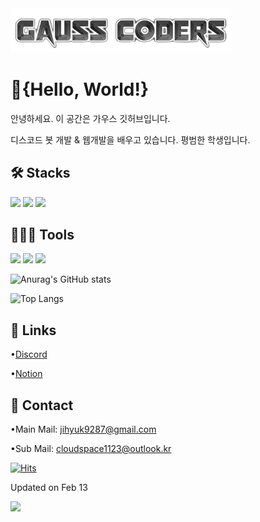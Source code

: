<img src="gaussbanner2" width="70%" height="70%">

# 🎉{Hello, World!} 
안녕하세요. 이 공간은 가우스 깃허브입니다.

디스코드 봇 개발 & 웹개발을 배우고 있습니다.
평범한 학생입니다.

## 🛠️ Stacks
<img src="https://img.shields.io/badge/Python-3766AB?style=flat-square&logo=Python&logoColor=white"/> <img src="https://img.shields.io/badge/Javascript-F7DF1E?style=flat-square&logo=Javascript&logoColor=white"/> <img src="https://img.shields.io/badge/Node.js-339933?style=flat-square&logo=Node.js&logoColor=white"/>

## 👨🏻‍💻 Tools
<img src="https://img.shields.io/badge/Visual Studio Code-007ACC?style=flat-square&logo=Visual Studio Code&logoColor=white"/> <img src="https://img.shields.io/badge/GitHub-181717?style=flat-square&logo=GitHub&logoColor=white"/> <img src="https://img.shields.io/badge/replit-F26207?style=flat-square&logo=replit&logoColor=white"/>

![Anurag's GitHub stats](https://github-readme-stats.vercel.app/api?username=clwlgur&show_icons=true&theme=tokyonight)

![Top Langs](https://github-readme-stats.vercel.app/api/top-langs/?username=clwlgur&layout=compact&theme=tokyonight)


## 🔗 Links
•[Discord](https://discord.com/channels/@clwlgur)

•[Notion](https://pickled-emperor-9ab.notion.site/e73cfebf5e174793a71b2e42caf59c17?pvs=4)

## 🏬 Contact
•Main Mail: jihyuk9287@gmail.com

•Sub Mail: cloudspace1123@outlook.kr

[![Hits](https://hits.seeyoufarm.com/api/count/incr/badge.svg?url=https%3A%2F%2Fgithub.com%2Fclwlgur&count_bg=%23859092&title_bg=%23555555&icon=&icon_color=%23E7E7E7&title=hits&edge_flat=false)](https://hits.seeyoufarm.com)

Updated on Feb 13

<img src="https://capsule-render.vercel.app/api?type=waving&color=BDBDC8&height=150&section=footer" />
